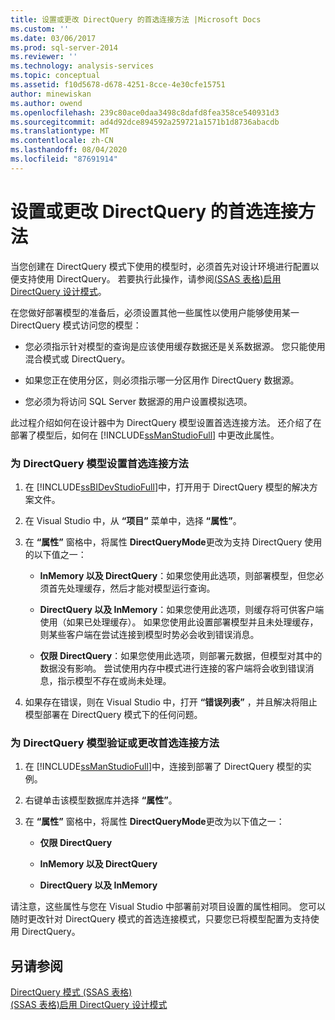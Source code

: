 ```yaml
---
title: 设置或更改 DirectQuery 的首选连接方法 |Microsoft Docs
ms.custom: ''
ms.date: 03/06/2017
ms.prod: sql-server-2014
ms.reviewer: ''
ms.technology: analysis-services
ms.topic: conceptual
ms.assetid: f10d5678-d678-4251-8cce-4e30cfe15751
author: minewiskan
ms.author: owend
ms.openlocfilehash: 239c80ace0daa3498c8dafd8fea358ce540931d3
ms.sourcegitcommit: ad4d92dce894592a259721a1571b1d8736abacdb
ms.translationtype: MT
ms.contentlocale: zh-CN
ms.lasthandoff: 08/04/2020
ms.locfileid: "87691914"
---
```

# <a name="set-or-change-the-preferred-connection-method-for-directquery"></a>设置或更改 DirectQuery 的首选连接方法
  当您创建在 DirectQuery 模式下使用的模型时，必须首先对设计环境进行配置以便支持使用 DirectQuery。 若要执行此操作，请参阅[&#40;SSAS 表格&#41;启用 DirectQuery 设计模式](tabular-models/enable-directquery-mode-in-ssdt.md)。  
  
 在您做好部署模型的准备后，必须设置其他一些属性以使用户能够使用某一 DirectQuery 模式访问您的模型：  
  
-   您必须指示针对模型的查询是应该使用缓存数据还是关系数据源。 您只能使用混合模式或 DirectQuery。  
  
-   如果您正在使用分区，则必须指示哪一分区用作 DirectQuery 数据源。  
  
-   您必须为将访问 SQL Server 数据源的用户设置模拟选项。  
  
 此过程介绍如何在设计器中为 DirectQuery 模型设置首选连接方法。 还介绍了在部署了模型后，如何在 [!INCLUDE[ssManStudioFull](../includes/ssmanstudiofull-md.md)] 中更改此属性。  
  
### <a name="to-set-the-preferred-connection-method-for-a-directquery-model"></a>为 DirectQuery 模型设置首选连接方法  
  
1.  在 [!INCLUDE[ssBIDevStudioFull](../includes/ssbidevstudiofull-md.md)]中，打开用于 DirectQuery 模型的解决方案文件。  
  
2.  在 Visual Studio 中，从 **“项目”** 菜单中，选择 **“属性”**。  
  
3.  在 **“属性”** 窗格中，将属性 **DirectQueryMode**更改为支持 DirectQuery 使用的以下值之一：  
  
    -   **InMemory 以及 DirectQuery**：如果您使用此选项，则部署模型，但您必须首先处理缓存，然后才能对模型运行查询。  
  
    -   **DirectQuery 以及 InMemory**：如果您使用此选项，则缓存将可供客户端使用（如果已处理缓存）。 如果您使用此设置部署模型并且未处理缓存，则某些客户端在尝试连接到模型时势必会收到错误消息。  
  
    -   **仅限 DirectQuery**：如果您使用此选项，则部署元数据，但模型对其中的数据没有影响。 尝试使用内存中模式进行连接的客户端将会收到错误消息，指示模型不存在或尚未处理。  
  
4.  如果存在错误，则在 Visual Studio 中，打开 **“错误列表”** ，并且解决将阻止模型部署在 DirectQuery 模式下的任何问题。  
  
### <a name="to-verify-or-change-the-preferred-connection-method-for-a-directquery-model"></a>为 DirectQuery 模型验证或更改首选连接方法  
  
1.  在 [!INCLUDE[ssManStudioFull](../includes/ssmanstudiofull-md.md)]中，连接到部署了 DirectQuery 模型的实例。  
  
2.  右键单击该模型数据库并选择 **“属性”**。  
  
3.  在 **“属性”** 窗格中，将属性 **DirectQueryMode**更改为以下值之一：  
  
    -   **仅限 DirectQuery**  
  
    -   **InMemory 以及 DirectQuery**  
  
    -   **DirectQuery 以及 InMemory**  
  
 请注意，这些属性与您在 Visual Studio 中部署前对项目设置的属性相同。 您可以随时更改针对 DirectQuery 模式的首选连接模式，只要您已将模型配置为支持使用 DirectQuery。  
  
## <a name="see-also"></a>另请参阅  
 [DirectQuery 模式 &#40;SSAS 表格&#41;](tabular-models/directquery-mode-ssas-tabular.md)   
 [&#40;SSAS 表格&#41;启用 DirectQuery 设计模式](tabular-models/enable-directquery-mode-in-ssdt.md)  
  
  
